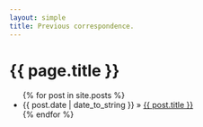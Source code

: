 ```yaml
---
layout: simple
title: Previous correspondence.
---
```


# {{ page.title }}
<ul class="posts">
  {% for post in site.posts %}
    <li>{{ post.date | date_to_string }} &raquo; <a href="{{ post.url }}">{{ post.title }}</a></li>
  {% endfor %}
</ul>